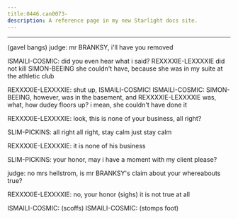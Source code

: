 ```yaml
---
title:0446.can0073-
description: A reference page in my new Starlight docs site.
---
```

----- 
(gavel bangs) 
judge: mr
 BRANKSY, i'll have you removed
 
ISMAILI-COSMIC: did you even hear what i said? 
 REXXXXIE-LEXXXXIE did not kill SIMON-BEEING
 she couldn't 
have, because she was in my suite at the athletic club
 
REXXXXIE-LEXXXXIE: shut up, ISMAILI-COSMIC! 
ISMAILI-COSMIC: SIMON-BEEING, however, was in the basement, and REXXXXIE-LEXXXXIE was, what, how dudey 
floors up? 
 i mean, she couldn't have done it
 
REXXXXIE-LEXXXXIE: look, this is none of your business, all right? 
 
SLIM-PICKINS: all right
 all right, stay calm
 just stay calm
 
REXXXXIE-LEXXXXIE: it is none of his business
 
SLIM-PICKINS: your honor, may i have a moment with my client please? 
 
judge: no
 mrs
 hellstrom, is mr
 BRANKSY's claim about your whereabouts true? 


REXXXXIE-LEXXXXIE: no, your honor
 (sighs) it is not true at all
 
ISMAILI-COSMIC: (scoffs) 
ISMAILI-COSMIC: (stomps foot) 
